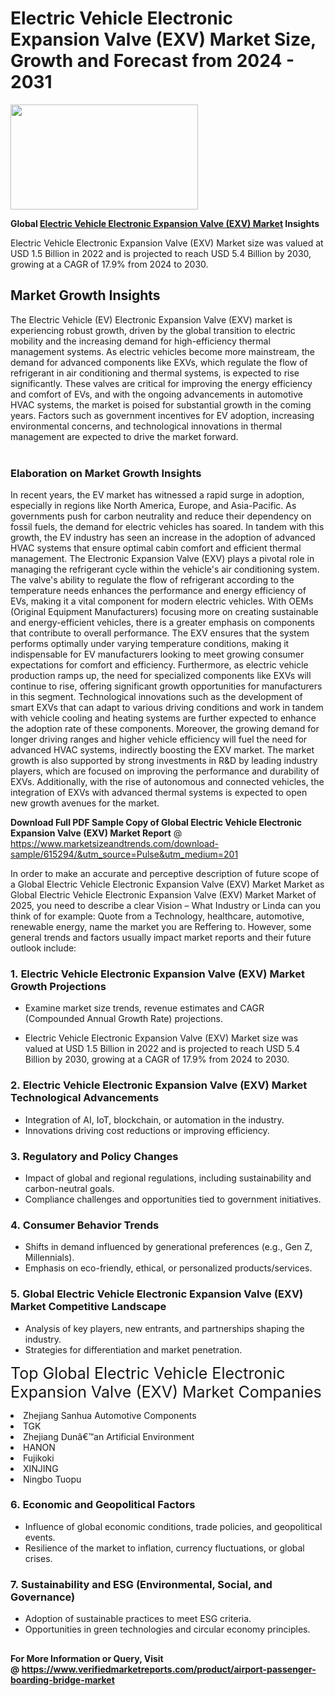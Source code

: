 <H1>Electric Vehicle Electronic Expansion Valve (EXV) Market Size, Growth and Forecast from 2024 - 2031</H1><img class="aligncenter size-medium wp-image-584254" src="https://thirdeyenews.in/wp-content/uploads/2024/09/Global-Market-Research-300x168.jpeg" alt="" width="300" height="168" /><p><strong>Global&nbsp;<a href="https://www.marketsizeandtrends.com/download-sample/615294/&amp;utm_source=Pulse&amp;utm_medium=201">Electric Vehicle Electronic Expansion Valve (EXV) Market</a> Insights</strong></p><p>Electric Vehicle Electronic Expansion Valve (EXV) Market size was valued at USD 1.5 Billion in 2022 and is projected to reach USD 5.4 Billion by 2030, growing at a CAGR of 17.9% from 2024 to 2030.</p><p><h2>Market Growth Insights</h2> <p>The Electric Vehicle (EV) Electronic Expansion Valve (EXV) market is experiencing robust growth, driven by the global transition to electric mobility and the increasing demand for high-efficiency thermal management systems. As electric vehicles become more mainstream, the demand for advanced components like EXVs, which regulate the flow of refrigerant in air conditioning and thermal systems, is expected to rise significantly. These valves are critical for improving the energy efficiency and comfort of EVs, and with the ongoing advancements in automotive HVAC systems, the market is poised for substantial growth in the coming years. Factors such as government incentives for EV adoption, increasing environmental concerns, and technological innovations in thermal management are expected to drive the market forward. <br></br> <h3>Elaboration on Market Growth Insights</h3> <p>In recent years, the EV market has witnessed a rapid surge in adoption, especially in regions like North America, Europe, and Asia-Pacific. As governments push for carbon neutrality and reduce their dependency on fossil fuels, the demand for electric vehicles has soared. In tandem with this growth, the EV industry has seen an increase in the adoption of advanced HVAC systems that ensure optimal cabin comfort and efficient thermal management. The Electronic Expansion Valve (EXV) plays a pivotal role in managing the refrigerant cycle within the vehicle's air conditioning system. The valve's ability to regulate the flow of refrigerant according to the temperature needs enhances the performance and energy efficiency of EVs, making it a vital component for modern electric vehicles. With OEMs (Original Equipment Manufacturers) focusing more on creating sustainable and energy-efficient vehicles, there is a greater emphasis on components that contribute to overall performance. The EXV ensures that the system performs optimally under varying temperature conditions, making it indispensable for EV manufacturers looking to meet growing consumer expectations for comfort and efficiency. Furthermore, as electric vehicle production ramps up, the need for specialized components like EXVs will continue to rise, offering significant growth opportunities for manufacturers in this segment. Technological innovations such as the development of smart EXVs that can adapt to various driving conditions and work in tandem with vehicle cooling and heating systems are further expected to enhance the adoption rate of these components. Moreover, the growing demand for longer driving ranges and higher vehicle efficiency will fuel the need for advanced HVAC systems, indirectly boosting the EXV market. The market growth is also supported by strong investments in R&D by leading industry players, which are focused on improving the performance and durability of EXVs. Additionally, with the rise of autonomous and connected vehicles, the integration of EXVs with advanced thermal systems is expected to open new growth avenues for the market. <br></p><p><span class=""><strong>Download Full PDF Sample Copy of Global Electric Vehicle Electronic Expansion Valve (EXV) Market Report</strong> @ <a href="https://www.marketsizeandtrends.com/download-sample/615294/&amp;utm_source=Pulse&amp;utm_medium=201" target="_blank">https://www.marketsizeandtrends.com/download-sample/615294/&amp;utm_source=Pulse&amp;utm_medium=201</a></span></p><p>In order to make an accurate and perceptive description of future scope of a Global&nbsp;Electric Vehicle Electronic Expansion Valve (EXV) Market Market as Global&nbsp;Electric Vehicle Electronic Expansion Valve (EXV) Market Market of 2025, you need to describe a clear Vision &ndash; What Industry or Linda can you think of for example: Quote from a Technology, healthcare, automotive, renewable energy, name the market you are Reffering to. However, some general trends and factors usually impact market reports and their future outlook include:</p><h3>1.&nbsp;<strong>Electric Vehicle Electronic Expansion Valve (EXV) Market Growth Projections</strong></h3><ul><li>Examine market size trends, revenue estimates and CAGR (Compounded Annual Growth Rate) projections.</li><li><p>Electric Vehicle Electronic Expansion Valve (EXV) Market size was valued at USD 1.5 Billion in 2022 and is projected to reach USD 5.4 Billion by 2030, growing at a CAGR of 17.9% from 2024 to 2030.</p></li></ul><h3>2.&nbsp;<strong>Electric Vehicle Electronic Expansion Valve (EXV) Market Technological Advancements</strong></h3><ul><li>Integration of AI, IoT, blockchain, or automation in the industry.</li><li>Innovations driving cost reductions or improving efficiency.</li></ul><h3>3.&nbsp;<strong>Regulatory and Policy Changes</strong></h3><ul><li>Impact of global and regional regulations, including sustainability and carbon-neutral goals.</li><li>Compliance challenges and opportunities tied to government initiatives.</li></ul><h3>4.&nbsp;<strong>Consumer Behavior Trends</strong></h3><ul><li>Shifts in demand influenced by generational preferences (e.g., Gen Z, Millennials).</li><li>Emphasis on eco-friendly, ethical, or personalized products/services.</li></ul><h3>5.&nbsp;<strong>Global Electric Vehicle Electronic Expansion Valve (EXV) Market Competitive Landscape</strong></h3><ul><li>Analysis of key players, new entrants, and partnerships shaping the industry.</li><li>Strategies for differentiation and market penetration.</li></ul><p data-pm-slice="1 1 []"><span style="color: inherit; font-family: inherit; font-size: 25px;">Top Global Electric Vehicle Electronic Expansion Valve (EXV) Market Companies</span></p><div class="" data-test-id=""><p><li>Zhejiang Sanhua Automotive Components</li><li> TGK</li><li> Zhejiang Dunâ€™an Artificial Environment</li><li> HANON</li><li> Fujikoki</li><li> XINJING</li><li> Ningbo Tuopu</li></p></div><h3>6.&nbsp;<strong>Economic and Geopolitical Factors</strong></h3><ul><li>Influence of global economic conditions, trade policies, and geopolitical events.</li><li>Resilience of the market to inflation, currency fluctuations, or global crises.</li></ul><h3>7.&nbsp;<strong>Sustainability and ESG (Environmental, Social, and Governance)</strong></h3><ul><li>Adoption of sustainable practices to meet ESG criteria.</li><li>Opportunities in green technologies and circular economy principles.</li></ul><h2><strong style="font-size: 14px;">For More Information or Query, Visit @&nbsp;</strong><a style="background-color: #ffffff; font-size: 14px;" href="https://www.marketsizeandtrends.com/report/electric-vehicle-electronic-expansion-valve-exv-market/" target="_blank">https://www.verifiedmarketreports.com/product/airport-passenger-boarding-bridge-market</a></h2>
